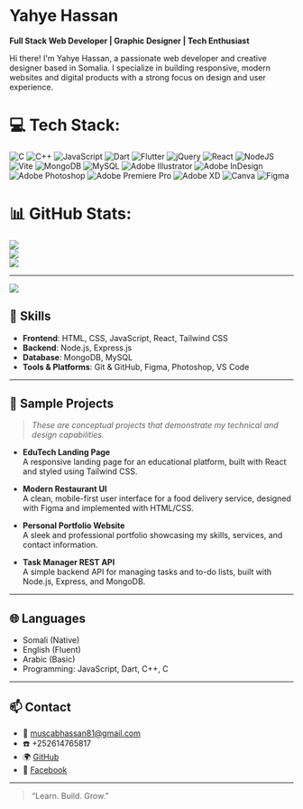 # Yahye Hassan

**Full Stack Web Developer | Graphic Designer | Tech Enthusiast** <br/>

Hi there! I'm Yahye Hassan, a passionate web developer and creative designer based in Somalia. I specialize in building responsive, modern websites and digital products with a strong focus on design and user experience. <br/>




# 💻 Tech Stack:
![C](https://img.shields.io/badge/c-%2300599C.svg?style=for-the-badge&logo=c&logoColor=white) ![C++](https://img.shields.io/badge/c++-%2300599C.svg?style=for-the-badge&logo=c%2B%2B&logoColor=white) ![JavaScript](https://img.shields.io/badge/javascript-%23323330.svg?style=for-the-badge&logo=javascript&logoColor=%23F7DF1E) ![Dart](https://img.shields.io/badge/dart-%230175C2.svg?style=for-the-badge&logo=dart&logoColor=white) ![Flutter](https://img.shields.io/badge/Flutter-%2302569B.svg?style=for-the-badge&logo=Flutter&logoColor=white) ![jQuery](https://img.shields.io/badge/jquery-%230769AD.svg?style=for-the-badge&logo=jquery&logoColor=white) ![React](https://img.shields.io/badge/react-%2320232a.svg?style=for-the-badge&logo=react&logoColor=%2361DAFB) ![NodeJS](https://img.shields.io/badge/node.js-6DA55F?style=for-the-badge&logo=node.js&logoColor=white) ![Vite](https://img.shields.io/badge/vite-%23646CFF.svg?style=for-the-badge&logo=vite&logoColor=white) ![MongoDB](https://img.shields.io/badge/MongoDB-%234ea94b.svg?style=for-the-badge&logo=mongodb&logoColor=white) ![MySQL](https://img.shields.io/badge/mysql-4479A1.svg?style=for-the-badge&logo=mysql&logoColor=white) ![Adobe Illustrator](https://img.shields.io/badge/adobe%20illustrator-%23FF9A00.svg?style=for-the-badge&logo=adobe%20illustrator&logoColor=white) ![Adobe InDesign](https://img.shields.io/badge/Adobe%20InDesign-49021F?style=for-the-badge&logo=adobeindesign&logoColor=FF3366) ![Adobe Photoshop](https://img.shields.io/badge/adobe%20photoshop-%2331A8FF.svg?style=for-the-badge&logo=adobe%20photoshop&logoColor=white) ![Adobe Premiere Pro](https://img.shields.io/badge/Adobe%20Premiere%20Pro-9999FF.svg?style=for-the-badge&logo=Adobe%20Premiere%20Pro&logoColor=white) ![Adobe XD](https://img.shields.io/badge/Adobe%20XD-470137?style=for-the-badge&logo=Adobe%20XD&logoColor=#FF61F6) ![Canva](https://img.shields.io/badge/Canva-%2300C4CC.svg?style=for-the-badge&logo=Canva&logoColor=white) ![Figma](https://img.shields.io/badge/figma-%23F24E1E.svg?style=for-the-badge&logo=figma&logoColor=white)
# 📊 GitHub Stats:
![](https://github-readme-stats.vercel.app/api?username=Eng-Yhassan&theme=merko&hide_border=false&include_all_commits=false&count_private=false)<br/>
![](https://nirzak-streak-stats.vercel.app/?user=Eng-Yhassan&theme=merko&hide_border=false)<br/>
![](https://github-readme-stats.vercel.app/api/top-langs/?username=Eng-Yhassan&theme=merko&hide_border=false&include_all_commits=false&count_private=false&layout=compact)

---
[![](https://visitcount.itsvg.in/api?id=Eng-Yhassan&icon=7&color=11)](https://visitcount.itsvg.in)

<!-- Proudly created with GPRM ( https://gprm.itsvg.in ) -->


## 🚀 Skills  <br/>

- **Frontend**: HTML, CSS, JavaScript, React, Tailwind CSS   <br/>
- **Backend**: Node.js, Express.js   <br/>
- **Database**: MongoDB, MySQL   <br/>
- **Tools & Platforms**: Git & GitHub, Figma, Photoshop, VS Code  <br/> 

---

## 📂 Sample Projects  <br/>

> *These are conceptual projects that demonstrate my technical and design capabilities.*  <br/>

- **EduTech Landing Page**   <br/>
  A responsive landing page for an educational platform, built with React and styled using Tailwind CSS. <br/>

- **Modern Restaurant UI**   <br/>
  A clean, mobile-first user interface for a food delivery service, designed with Figma and implemented with HTML/CSS. <br/>

- **Personal Portfolio Website**   <br/>
  A sleek and professional portfolio showcasing my skills, services, and contact information. <br/>

- **Task Manager REST API**   <br/>
  A simple backend API for managing tasks and to-do lists, built with Node.js, Express, and MongoDB. <br/>

---

## 🌐 Languages <br/>

- Somali (Native)   <br/>
- English (Fluent)   <br/>
- Arabic (Basic)   <br/>
- Programming: JavaScript, Dart, C++, C  <br/>

---

## 📫 Contact <br/>

- 📧 muscabhassan81@gmail.com <br/>
- ☎️ +252614765817  <br/>
- 🌍 [GitHub](https://github.com/Eng-Yhassan) <br/>  
- 💼 [Facebook](https://www.facebook.com/Eng.Yerman) <br/>

---

> “Learn. Build. Grow.” <br/>
